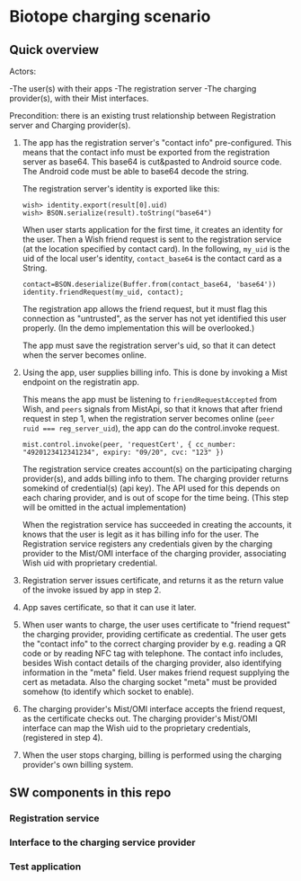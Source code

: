 # Biotope charging scenario

## Quick overview

Actors:

-The user(s) with their apps
-The registration server
-The charging provider(s), with their Mist interfaces.

Precondition: there is an existing trust relationship between
Registration server and Charging provider(s).

1. The app has the registration server's "contact info" pre-configured.
   This means that the contact info must be exported from the
   registration server as base64. This base64 is cut&pasted to Android
   source code. The Android code must be able to base64 decode the
   string.

   The registration server's identity is exported like this:

   ```
   wish> identity.export(result[0].uid)
   wish> BSON.serialize(result).toString("base64")
   ```

   When user starts application for the first time, it creates an
   identity for the user. Then a Wish friend request is sent to the
   registration service (at the location specified by contact card).
   In the following, `my_uid` is the uid of the local user's identity,
   `contact_base64` is the contact card as a String.

   ```
   contact=BSON.deserialize(Buffer.from(contact_base64, 'base64'))
   identity.friendRequest(my_uid, contact);
   ```

   The registration app allows the friend request, but it must flag this
   connection as "untrusted", as the server has not yet identified this user
   properly. (In the demo implementation this will be overlooked.)

   The app must save the registration server's uid, so that it can
   detect when the server becomes online.

2. Using the app, user supplies billing info. This is done by invoking a
   Mist endpoint on the registratin app.

   This means the app must be listening to `friendRequestAccepted` from
   Wish, and `peers` signals from MistApi, so that it
   knows that after friend request in step 1, when the registration
   server becomes online (`peer ruid === reg_server_uid`), the app can
   do the control.invoke request.

   ```
   mist.control.invoke(peer, 'requestCert', { cc_number:
   "4920123412341234", expiry: "09/20", cvc: "123" })
   ```

   The registration service creates account(s) on the participating
   charging provider(s), and adds billing info to them. 
   The charging provider returns somekind of credential(s) (api key).
   The API used for this depends on each charing provider, and is out 
   of scope for the time being.
   (This step will be omitted in the actual implementation)

   When the registration service has succeeded in creating the accounts,
   it knows that the user is legit as it has billing info for the user.
   The Registration service registers any credentials given by the
   charging provider to the Mist/OMI interface of the charging provider,
   associating Wish uid with proprietary credential.

3. Registration server issues certificate, and returns it as the
   return value of the invoke issued by app in step 2.

4. App saves certificate, so that it can use it later.

5. When user wants to charge, the user uses certificate to "friend
   request" the charging provider, providing certificate as credential.
   The user gets the "contact info" to the correct charging provider by
   e.g. reading a QR code or by reading NFC tag with telephone.
   The contact info includes, besides Wish contact details of the
   charging provider, also identifying information in the "meta" field.
   User makes friend request supplying the cert as metadata. Also the
   charging socket "meta" must be provided somehow (to identify which
   socket to enable).
8. The charging provider's Mist/OMI interface accepts the friend
   request, as the certificate checks out.
   The charging provider's Mist/OMI interface can map the Wish uid to the proprietary
   credentials, (registered in step 4).
9. When the user stops charging, billing is performed using the charging
   provider's own billing system.

## SW components in this repo

### Registration service

### Interface to the charging service provider

### Test application
